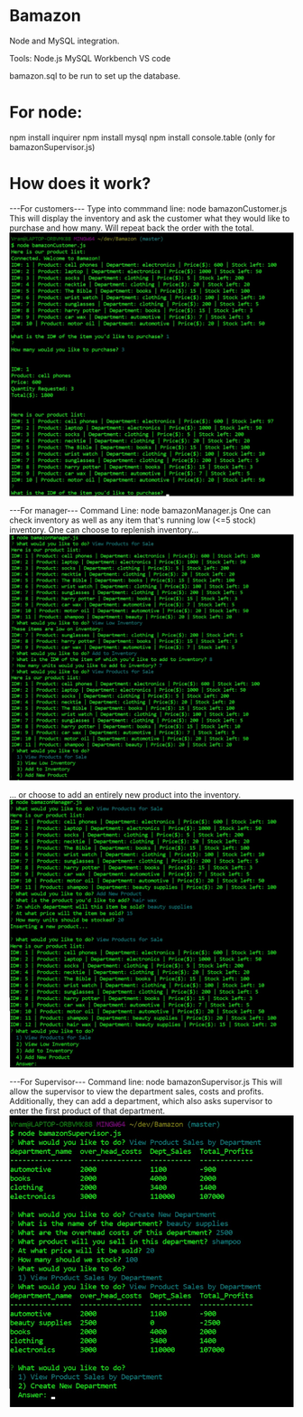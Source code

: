 
# Bamazon
Node and MySQL integration.

Tools:
Node.js
MySQL Workbench
VS code

bamazon.sql to be run to set up the database. 

# For node:
npm install inquirer
npm install mysql
npm install console.table (only for bamazonSupervisor.js)


# How does it work?

---For customers---
Type into commmand line: node bamazonCustomer.js
This will display the inventory and ask the customer what they would like to purchase and how many. Will repeat back the order with the total.
![customer](/customer.jpg)

---For manager---
Command Line: node bamazonManager.js
One can check inventory as well as any item that's running low (<=5 stock) inventory. One can choose to replenish inventory...
![manager](/manager1.jpg)

... or choose to add an entirely new product into the inventory.
![manager](/manager2.jpg)

---For Supervisor---
Command line: node bamazonSupervisor.js
This will allow the supervisor to view the department sales, costs and profits. Additionally, they can add a department, which also asks supervisor to enter the first product of that department.
![supervisor](/supervisor.jpg)
